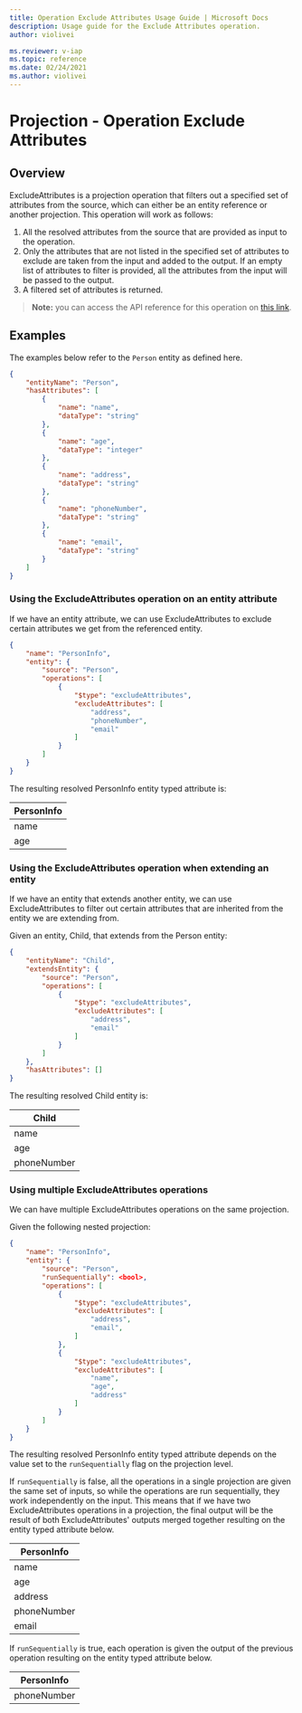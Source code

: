 ```yaml
---
title: Operation Exclude Attributes Usage Guide | Microsoft Docs
description: Usage guide for the Exclude Attributes operation.
author: violivei

ms.reviewer: v-iap 
ms.topic: reference 
ms.date: 02/24/2021
ms.author: violivei
---
```


# Projection - Operation Exclude Attributes

## Overview

ExcludeAttributes is a projection operation that filters out a specified set of attributes from the source, which can either be an entity reference or another projection. This operation will work as follows:

1. All the resolved attributes from the source that are provided as input to the operation.
1. Only the attributes that are not listed in the specified set of attributes to exclude are taken from the input and added to the output. If an empty list of attributes to filter is provided, all the attributes from the input will be passed to the output.
1. A filtered set of attributes is returned.

> **__Note:__** you can access the API reference for this operation on [this link](../../1.0om/api-reference/cdm/projections/excludeattributes.md).

## Examples

The examples below refer to the `Person` entity as defined here.

```json
{
    "entityName": "Person",
    "hasAttributes": [
        {
            "name": "name",
            "dataType": "string"
        },
        {
            "name": "age",
            "dataType": "integer"
        },
        {
            "name": "address",
            "dataType": "string"
        },
        {
            "name": "phoneNumber",
            "dataType": "string"
        },
        {
            "name": "email",
            "dataType": "string"
        }
    ]
}
```

### Using the ExcludeAttributes operation on an entity attribute

If we have an entity attribute, we can use ExcludeAttributes to exclude certain attributes we get from the referenced entity.

```json
{
    "name": "PersonInfo",
    "entity": {
        "source": "Person",
        "operations": [
            {
                "$type": "excludeAttributes",
                "excludeAttributes": [
                    "address",
                    "phoneNumber",
                    "email"
                ]
            }
        ]
    }
}
```

The resulting resolved PersonInfo entity typed attribute is:

|PersonInfo|
|-|
|name|
|age|

### Using the ExcludeAttributes operation when extending an entity

If we have an entity that extends another entity, we can use ExcludeAttributes to filter out certain attributes that are inherited from the entity we are extending from.

Given an entity, Child, that extends from the Person entity:

```json
{
    "entityName": "Child",
    "extendsEntity": {
        "source": "Person",
        "operations": [
            {
                "$type": "excludeAttributes",
                "excludeAttributes": [
                    "address",
                    "email"
                ]
            }
        ]
    },
    "hasAttributes": []
}
```

The resulting resolved Child entity is:

|Child|
|-|
|name|
|age|
|phoneNumber|

### Using multiple ExcludeAttributes operations

We can have multiple ExcludeAttributes operations on the same projection.

Given the following nested projection:

```json
{
    "name": "PersonInfo",
    "entity": {
        "source": "Person",
        "runSequentially": <bool>,
        "operations": [
            {
                "$type": "excludeAttributes",
                "excludeAttributes": [
                    "address",
                    "email",
                ]
            },
            {
                "$type": "excludeAttributes",
                "excludeAttributes": [
                    "name",
                    "age",
                    "address"
                ]
            }
        ]
    }
}
```

The resulting resolved PersonInfo entity typed attribute depends on the value set to the `runSequentially` flag on the projection level.

If `runSequentially` is false, all the operations in a single projection are given the same set of inputs, so while the operations are run sequentially, they work independently on the input. This means that if we have two ExcludeAttributes operations in a projection, the final output will be the result of both ExcludeAttributes' outputs merged together resulting on the entity typed attribute below.

|PersonInfo|
|-|
|name|
|age|
|address|
|phoneNumber|
|email|

If `runSequentially` is true, each operation is given the output of the previous operation resulting on the entity typed attribute below.

|PersonInfo|
|-|
|phoneNumber|
